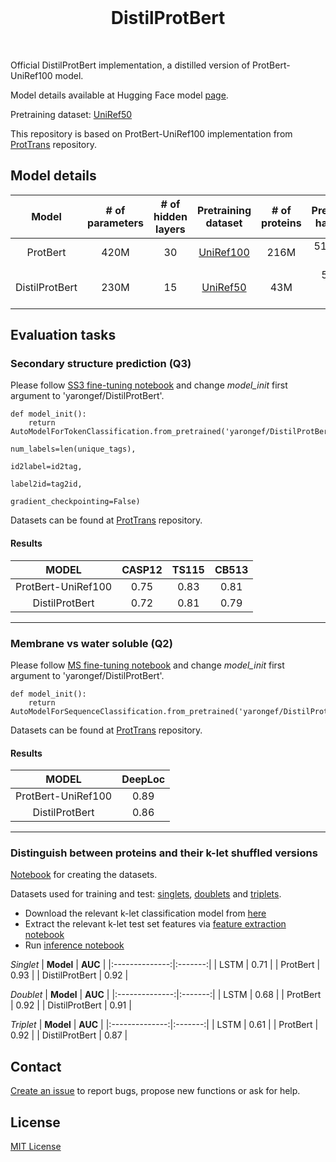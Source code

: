 <br/>
<h1 align="center">DistilProtBert</h1>
<br/>

Official DistilProtBert implementation, a distilled version of ProtBert-UniRef100 model.

Model details available at Hugging Face model [page](https://huggingface.co/yarongef/DistilProtBert).

Pretraining dataset: [UniRef50](https://github.com/yarongef/DistilProtBert/blob/main/Datasets/UniRef50.ipynb)

This repository is based on ProtBert-UniRef100 implementation from [ProtTrans](https://github.com/agemagician/ProtTrans) repository.

## **Model details**
|    **Model**   | **# of parameters** | **# of hidden layers** | **Pretraining dataset** | **# of proteins** | **Pretraining hardware** |
|:--------------:|:-------------------:|:----------------------:|:-----------------------:|:------------------------------:|:------------------------:|
|    ProtBert    |         420M        |           30           |        [UniRef100](https://www.uniprot.org/downloads)       |              216M              |       512 16GB TPUs      |
| DistilProtBert |         230M        |           15           |         [UniRef50](https://www.uniprot.org/downloads)        |               43M              |     5 v100 32GB GPUs     |

## **Evaluation tasks**

### Secondary structure prediction (Q3)
Please follow [SS3 fine-tuning notebook](https://github.com/agemagician/ProtTrans/blob/master/Fine-Tuning/ProtBert-BFD-FineTune-SS3.ipynb) and change *model_init* first argument to 'yarongef/DistilProtBert'.
      
    def model_init():
        return AutoModelForTokenClassification.from_pretrained('yarongef/DistilProtBert',
                                                               num_labels=len(unique_tags),
                                                               id2label=id2tag,
                                                               label2id=tag2id,
                                                               gradient_checkpointing=False)

Datasets can be found at [ProtTrans](https://github.com/agemagician/ProtTrans) repository.

#### Results
|    **MODEL**   | **CASP12** | **TS115** | **CB513** |
|:--------------:|:----------:|:---------:|:---------:|
|    ProtBert-UniRef100    |    0.75    |    0.83   |    0.81   |
| DistilProtBert |    0.72    |    0.81   |    0.79   |

---------------------------------

### Membrane vs water soluble (Q2)
Please follow [MS fine-tuning notebook](https://github.com/agemagician/ProtTrans/blob/master/Fine-Tuning/ProtBert-BFD-FineTuning-MS.ipynb) and change *model_init* first argument to 'yarongef/DistilProtBert'.

    def model_init():
        return AutoModelForSequenceClassification.from_pretrained('yarongef/DistilProtBert')

Datasets can be found at [ProtTrans](https://github.com/agemagician/ProtTrans) repository.

#### Results
|    **MODEL**   | **DeepLoc** |
|:--------------:|:----------:|
|    ProtBert-UniRef100    |    0.89    |  
| DistilProtBert |    0.86    | 

----------------------------------

### Distinguish between proteins and their k-let shuffled versions 

[Notebook](https://github.com/yarongef/DistilProtBert/blob/main/Datasets/Human%20Proteome.ipynb) for creating the datasets.

Datasets used for training and test: [singlets](https://huggingface.co/datasets/yarongef/human_proteome_singlets), [doublets](https://huggingface.co/datasets/yarongef/human_proteome_doublets) and [triplets](https://huggingface.co/datasets/yarongef/human_proteome_triplets).

- Download the relevant k-let classification model from [here](https://www.dropbox.com/sh/221eiziowdg5m5e/AADh_f8DO_Tn9r56S1QbpyaHa?dl=0)
- Extract the relevant k-let test set features via [feature extraction notebook](https://github.com/yarongef/DistilProtBert/blob/main/Feature%20Extraction/Feature%20Extraction.ipynb)
- Run [inference notebook](https://github.com/yarongef/DistilProtBert/blob/main/Inference/Inference.ipynb)

_Singlet_
|    **Model**   | **AUC** |
|:--------------:|:-------:|
|      LSTM      |   0.71  |
|    ProtBert    |   0.93  |
| DistilProtBert |   0.92  |

_Doublet_
|    **Model**   | **AUC** |
|:--------------:|:-------:|
|      LSTM      |   0.68  |
|    ProtBert    |   0.92  |
| DistilProtBert |   0.91  |

_Triplet_
|    **Model**   | **AUC** |
|:--------------:|:-------:|
|      LSTM      |   0.61  |
|    ProtBert    |   0.92  |
| DistilProtBert |   0.87  |

## **Contact**
[Create an issue](https://github.com/yarongef/DistilProtBert/issues) to report bugs,
propose new functions or ask for help.

## **License**
[MIT License](https://github.com/yarongef/DistilProtBert/blob/main/LICENSE)

